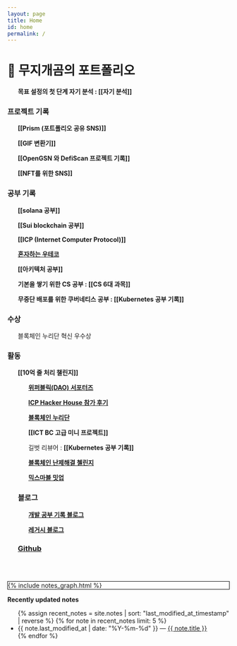 ```yaml
---
layout: page
title: Home
id: home
permalink: /
---
```


# 🌈 무지개곰의 포트폴리오
<div>
  <ul style="font-weight: bold">목표 설정의 첫 단계 자기 분석 : 
    <span style="font-weight: bold">[[자기 분석]]</span>
  </ul>
  
  <h3> 프로젝트 기록 </h3>
    <ul style="font-weight: bold">
	    <span style="font-weight: bold">[[Prism (포트폴리오 공유 SNS)]]</span>
    </ul>
    <ul style="font-weight: bold">
	    <span style="font-weight: bold">[[GIF 변환기]]</span>
    </ul>
    <ul style="font-weight: bold">
	    <span style="font-weight: bold">[[OpenGSN 와 DefiScan 프로젝트 기록]]</span>
    </ul>
    <ul style="font-weight: bold">
	    <span style="font-weight: bold">[[NFT를 위한 SNS]]</span>
    </ul>
<h3> 공부 기록 </h3>
	<ul style="font-weight: bold">
	    <span style="font-weight: bold">[[solana 공부]]</span>
    </ul>
    <ul style="font-weight: bold">
	    <span style="font-weight: bold">[[Sui blockchain 공부]]</span>
    </ul>
	   <ul style="font-weight: bold">
	    <span style="font-weight: bold">[[ICP (Internet Computer Protocol)]]</span>
    </ul>
	  <ul>
		  <span style="font-weight: bold"><a href="https://www.youtube.com/channel/UCz7xhiKgrdhwFRxfvpnUriw">혼자하는 우테코</a></span>
	  </ul>
	  <ul>
		  <span style="font-weight: bold">[[아키텍처 공부]]</span>
	  </ul>
	  <ul style="font-weight: bold">기본을 쌓기 위한 CS 공부 : 
	    <span style="font-weight: bold">[[CS 6대 과목]]</span>
	  </ul>
	  <ul style="font-weight: bold">무중단 배포를 위한 쿠버네티스 공부 : 
	    <span style="font-weight: bold">[[Kubernetes 공부 기록]]</span>
	  </ul>
	  
  <h3>수상</h3>
	  <ul>블록체인 누리단 혁신 우수상</ul>
	  
  <h3>활동</h3>
	  <ul>
		  <span style="font-weight: bold">
			  [[10억 줄 처리 챌린지]]
		  </span>
	  <ul>
		  <span style="font-weight: bold"><a href="https://rainbow96bear.tistory.com/entry/%EC%84%9C%ED%8F%AC%ED%84%B0%EC%A6%88-%EC%9C%84%ED%8D%BC%EB%B8%94%EB%A6%AD-%EC%84%9C%ED%8F%AC%ED%84%B0%EC%A6%88-%EB%B0%9C%EB%8C%80%EC%8B%9D">위퍼블릭(DAO) 서포터즈</a></span>
	  </ul>
	  <ul>
		  <span style="font-weight: bold"><a href="https://rainbow96bear.tistory.com/entry/ICP-ICP-Hacker-House-%EC%B0%B8%EA%B0%80-%ED%9B%84%EA%B8%B0">ICP Hacker House 참가 후기</a></span>
	  </ul>
	  <ul>
		  <span style="font-weight: bold"><a href="https://rainbow96bear.tistory.com/entry/%EC%B2%B4%ED%97%98%EB%8B%A8-2023-%EB%B8%94%EB%A1%9D%EC%B2%B4%EC%9D%B8-%EB%88%84%EB%A6%AC%EB%8B%A8-%EB%A6%AC%EC%82%AC%EC%9D%B4%ED%81%B4-%EB%A0%9B%EC%A0%80-%EC%B2%B4%ED%97%98-%ED%9B%84%EA%B8%B0">블록체인 누리단</a></span></ul>
	  <ul>
		  <span style="font-weight: bold">[[ICT BC 고급 미니 프로젝트]]</span>
	  </ul>
	  <ul>길벗 리뷰어 : <span style="font-weight: bold">[[Kubernetes 공부 기록]]</span></ul>
	  <ul>
		  <span style="font-weight: bold"><a href="https://rainbow96bear.tistory.com/entry/%EA%B2%BD%EC%A7%84-%EB%8C%80%ED%9A%8C-%EB%B8%94%EB%A1%9D%EC%B2%B4%EC%9D%B8-%EB%82%9C%EC%A0%9C%ED%95%B4%EA%B2%B0-%EC%B1%8C%EB%A6%B0%EC%A7%80-%EC%A7%80%EC%9B%90">블록체인 난제해결 첼린지</a></span>
	  </ul>
	  <ul>
		  <span style="font-weight: bold"><a href="https://rainbow96bear.tistory.com/entry/%ED%9B%84%EA%B8%B0-%EB%AF%B9%EC%8A%A4%EB%A7%88%EB%B8%94-%EB%B0%8B%EC%97%85-%ED%9B%84%EA%B8%B0-mixmarvel-meet-up">믹스마블 밋업</a></span>
	  </ul>
	  
  <h3> 블로그 </h3>
	   <ul>
		   <span style="font-weight: bold"><a href="https://rainbow96bear.tistory.com/">개발 공부 기록 블로그</a></span>
	   </ul>
	   <ul>
		   <span style="font-weight: bold"><a href="https://creal-news.tistory.com/">레거시 블로그</a></span>
	   </ul>
   <h3><span style="font-weight: bold"><a href="https://github.com/rainbow96bear">Github</a></span></h3>
   <br>
   <br>
</div>


<div class="graph_background">
  <div>{% include notes_graph.html %}</div>
</div>

<strong>Recently updated notes</strong>

<ul>
  {% assign recent_notes = site.notes | sort: "last_modified_at_timestamp" | reverse %}
  {% for note in recent_notes limit: 5 %}
    <li>
      {{ note.last_modified_at | date: "%Y-%m-%d" }} — <a class="internal-link" href="{{ note.url }}">{{ note.title }}</a>
    </li>
  {% endfor %}
</ul>

<style>
  .wrapper {
    max-width: 46em;
  }
  .graph_background {
    border: 1px solid black;
  }
</style>
